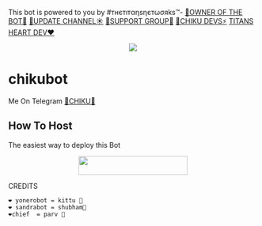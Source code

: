 This bot is powered to you by #тнєтıтαηsηєтωσяks™-
[💫OWNER OF THE BOT💫](https://t.me/Arpit_Sharma07)
[💐UPDATE CHANNEL☀️](https://t.me/ChikuNews)
[💐SUPPORT GROUP🤍](https://t.me/ChikuSupport)
[🌹CHIKU DEVS⚡️](https://t.me/chikudevs)
[TITANS HEART DEV❤️](https://t.me/realtitan)
<p align="center">
  <img src="https://telegra.ph/file/0e1e31bbf2098144f9679.jpg">
</p>

# chikubot
Me On Telegram [🍁CHIKU🍁](https://t.me/MissChiku_Bot)

## How To Host
The easiest way to deploy this Bot
<p align="center"><a href="https://heroku.com/deploy?template=https://github.com/titanscoder/TITANS-CHIKU"> <img src="https://img.shields.io/badge/Deploy%20To%20Heroku-YELLOW?style=for-the-badge&logo=heroku" width="220" height="38.45"/></a></p>
 
CREDITS
```
❤️ yonerobot = kittu 🌹
❤️ sandrabot = shubham🌹
❤️chief  = parv 🌹

 
 
```
